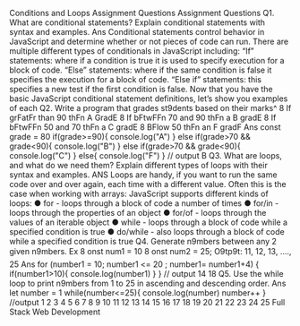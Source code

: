 Conditions and Loops
Assignment Questions
Assignment Questions
Q1. What are conditional statements? Explain conditional statements with syntax and examples.
Ans Conditional statements control behavior in JavaScript and determine whether or not pieces of
code can run.
There are multiple different types of conditionals in JavaScript including:
“If” statements: where if a condition is true it is used to specify execution for a block of
code.
“Else” statements: where if the same condition is false it specifies the execution for a
block of code.
“Else if” statements: this specifies a new test if the first condition is false.
Now that you have the basic JavaScript conditional statement definitions, let’s show you
examples of each
Q2. Write a program that grades st9dents based on their marks^
8 If grFatFr than 90 thFn A GradE
8 If bFtwFFn 70 and 90 thFn a B gradE
8 If bFtwFFn 50 and 70 thFn a C gradE
8 BFlow 50 thFn an F gradF
Ans
const grade = 80
if(grade>=90){
console.log("A")
}
else if(grade>70 && grade<90){
console.log("B")
}
else if(grade>70 && grade<90){
console.log("C")
}
else{
console.log("F")
}
// output
B
Q3. What are loops, and what do we need them? Explain different types of loops with their syntax and examples.
ANS
Loops are handy, if you want to run the same code over and over again, each time with
a different value.
Often this is the case when working with arrays:
JavaScript supports different kinds of loops:
● for - loops through a block of code a number of times
● for/in - loops through the properties of an object
● for/of - loops through the values of an iterable object
● while - loops through a block of code while a specified condition is true
● do/while - also loops through a block of code while a specified condition is true
Q4. Generate n9mbers between any 2 given n9mbers.
Ex
8 onst num1 = 10
8 onst num2 = 25;
O9tp9t: 11, 12, 13, …., 25
Ans
for (number1 = 10; number1 <= 20 ; number1= number1+4) {
if(number1>10){
console.log(number1)
}
}
// output
14
18
Q5. Use the while loop to print n9mbers from 1 to 25 in ascending and descending order.
Ans
let number = 1
while(number<=25){
console.log(number)
number++
}
//output
1 2 3 4 5 6 7 8 9 10 11 12 13 14 15 16 17 18 19 20 21 22 23 24 25
Full Stack Web Development
